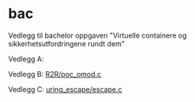# bac
Vedlegg til bachelor oppgaven "Virtuelle containere og sikkerhetsutfordringene rundt dem"

Vedlegg A: 

Vedlegg B: [R2R/poc_omod.c](R2R/poc_omod.c)

Vedlegg C: [uring_escape/escape.c](uring_escape/escape.c)
